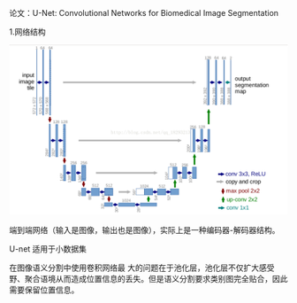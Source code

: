 论文：U-Net: Convolutional Networks for Biomedical Image Segmentation

1.网络结构

![](/assets/U-net.png)

端到端网络（输入是图像，输出也是图像），实际上是一种编码器-解码器结构。

U-net 适用于小数据集

在图像语义分割中使用卷积网络最 大的问题在于池化层，池化层不仅扩大感受野、聚合语境从而造成位置信息的丢失。但是语义分割要求类别图完全贴合，因此需要保留位置信息。

